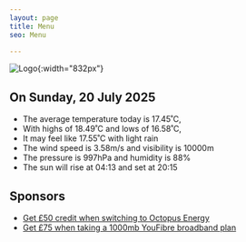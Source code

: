 ```yaml
---
layout: page
title: Menu
seo: Menu

---
```


![Logo](/images/logo.jpg){:width="832px"}

<!-- weather_marker starts -->
## On Sunday, 20 July 2025

- The average temperature today is 17.45˚C,
- With highs of 18.49˚C and lows of 16.58˚C,
- It may feel like 17.55˚C with light rain
- The wind speed is 3.58m/s and visibility is 10000m
- The pressure is 997hPa and humidity is 88%
- The sun will rise at 04:13 and set at 20:15

<!-- weather_marker ends -->

## Sponsors

- [Get £50 credit when switching to Octopus Energy](https://bit.ly/3oD1nnS)
- [Get £75 when taking a 1000mb YouFibre broadband plan](https://aklam.io/91zWhU?)
